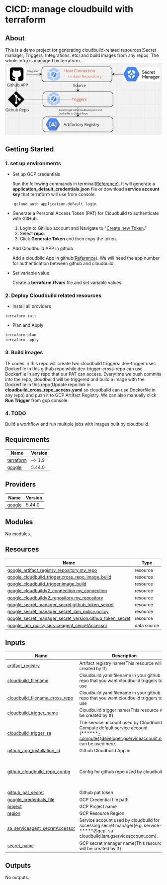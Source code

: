 # CICD: manage cloudbuild with terraform
## About
This is a demo project for generating cloudbuild-related resources(Secret manager, Triggers, Integrations. etc) and build images from any repos. The whole infra is managed by terraform.
![architecture.jpg](images/architecture.jpg)

## Getting Started
### 1. set up environments
- Set up GCP credentials

    Run the following commands in terminal([Reference](https://registry.terraform.io/providers/hashicorp/google/latest/docs/guides/provider_reference.html#authentication)). It will generate a __application_default_credentials.json__ file or download __service account key__ that terraform will use from console.
```shell
    gcloud auth application-default login
```
- Generate a Personal Access Token (PAT) for Cloudbuild to authenticate with GitHub.

    1. Login to GitHub account and Navigate to "[Create new Token](https://github.com/settings/tokens/new)."
    2.  Select  **repo**.
    3. Click **Generate Token** and then copy the token.

- Add Cloudbuild APP in github

    Add a cloudbild App in github([Reference](https://github.com/marketplace/google-cloud-build)). We will need the app number for authentication between github and cloudbuild.

- Set variable value

    Create a __terraform.tfvars__ file and set variable values.

### 2. Deploy Cloudbuild related resources
- Install all providers
```shell
terraform init
```
- Plan and Apply
```shell
terraform plan
terraform apply
```

### 3. Build images

TF codes in this repo will create two cloudbuild triggers: dev-trigger uses Dockerfile in this github repo while dev-trigger-cross-repo can use Dockerfile in any repo that our PAT can access.
Everytime we push commits into the repo, cloudbuild will be triggered and build a image with the Dockerfile in this repo(Update repo link in __cloudbuild_cross_repo_access.yaml__ so cloudbuild can use Dockerfile in any repo) and push it to GCP Artifact Registry. We can also manually click __Run Trigger__ from gcp console.

### 4. TODO

Build a workflow and run multiple jobs with images built by cloudbuild.
<!-- BEGIN_TF_DOCS -->
## Requirements

| Name | Version |
|------|---------|
| <a name="requirement_terraform"></a> [terraform](#requirement\_terraform) | ~> 1.9 |
| <a name="requirement_google"></a> [google](#requirement\_google) | 5.44.0 |

## Providers

| Name | Version |
|------|---------|
| <a name="provider_google"></a> [google](#provider\_google) | 5.44.0 |

## Modules

No modules.

## Resources

| Name | Type |
|------|------|
| [google_artifact_registry_repository.my_repo](https://registry.terraform.io/providers/hashicorp/google/5.44.0/docs/resources/artifact_registry_repository) | resource |
| [google_cloudbuild_trigger.cross_repo_image_build](https://registry.terraform.io/providers/hashicorp/google/5.44.0/docs/resources/cloudbuild_trigger) | resource |
| [google_cloudbuild_trigger.image_build](https://registry.terraform.io/providers/hashicorp/google/5.44.0/docs/resources/cloudbuild_trigger) | resource |
| [google_cloudbuildv2_connection.my_connection](https://registry.terraform.io/providers/hashicorp/google/5.44.0/docs/resources/cloudbuildv2_connection) | resource |
| [google_cloudbuildv2_repository.my_repository](https://registry.terraform.io/providers/hashicorp/google/5.44.0/docs/resources/cloudbuildv2_repository) | resource |
| [google_secret_manager_secret.github_token_secret](https://registry.terraform.io/providers/hashicorp/google/5.44.0/docs/resources/secret_manager_secret) | resource |
| [google_secret_manager_secret_iam_policy.policy](https://registry.terraform.io/providers/hashicorp/google/5.44.0/docs/resources/secret_manager_secret_iam_policy) | resource |
| [google_secret_manager_secret_version.github_token_secret](https://registry.terraform.io/providers/hashicorp/google/5.44.0/docs/resources/secret_manager_secret_version) | resource |
| [google_iam_policy.serviceagent_secretAccessor](https://registry.terraform.io/providers/hashicorp/google/5.44.0/docs/data-sources/iam_policy) | data source |

## Inputs

| Name | Description | Type | Default | Required |
|------|-------------|------|---------|:--------:|
| <a name="input_artifact_registry"></a> [artifact\_registry](#input\_artifact\_registry) | Artifact registry name(This resource will be created by tf) | `string` | n/a | yes |
| <a name="input_cloudbuild_filename"></a> [cloudbuild\_filename](#input\_cloudbuild\_filename) | Cloudbuild yaml filename in your github repo that you want cloudbuild triggers to use | `string` | `"cloudbuild_image.yaml"` | no |
| <a name="input_cloudbuild_filename_cross_repo"></a> [cloudbuild\_filename\_cross\_repo](#input\_cloudbuild\_filename\_cross\_repo) | Cloudbuild yaml filename in your github repo that you want cloudbuild triggers to use | `string` | `"cloudbuild_cross_repo_access.yaml"` | no |
| <a name="input_cloudbuild_trigger_name"></a> [cloudbuild\_trigger\_name](#input\_cloudbuild\_trigger\_name) | Cloudbuild trigger name(This resource will be created by tf) | `string` | n/a | yes |
| <a name="input_cloudbuild_trigger_sa"></a> [cloudbuild\_trigger\_sa](#input\_cloudbuild\_trigger\_sa) | The service account used by Cloudbuild, Compute default service account (******-compute@developer.gserviceaccount.com) can be used here. | `string` | n/a | yes |
| <a name="input_github_app_installation_id"></a> [github\_app\_installation\_id](#input\_github\_app\_installation\_id) | Github Cloudbuild App id | `string` | n/a | yes |
| <a name="input_github_cloudbuild_repo_config"></a> [github\_cloudbuild\_repo\_config](#input\_github\_cloudbuild\_repo\_config) | Config for github repo used by cloudbuild. | `map(any)` | <pre>{<br/>  "branch": "master",<br/>  "repo": "cloudbuild-with-terraform",<br/>  "url": "https://github.com/jianxing31/cloudbuild-with-terraform.git"<br/>}</pre> | no |
| <a name="input_github_pat_secret"></a> [github\_pat\_secret](#input\_github\_pat\_secret) | Github pat token | `string` | n/a | yes |
| <a name="input_google_credentials_file"></a> [google\_credentials\_file](#input\_google\_credentials\_file) | GCP Credential file path | `string` | n/a | yes |
| <a name="input_project"></a> [project](#input\_project) | GCP Project name | `string` | n/a | yes |
| <a name="input_region"></a> [region](#input\_region) | GCP Resource Region | `string` | n/a | yes |
| <a name="input_sa_serviceagent_secretAccessor"></a> [sa\_serviceagent\_secretAccessor](#input\_sa\_serviceagent\_secretAccessor) | Service account used by cloudbuild for accessing secret manager(e.g. service-*****@gcp-sa-cloudbuild.iam.gserviceaccount.com). | `string` | n/a | yes |
| <a name="input_secret_name"></a> [secret\_name](#input\_secret\_name) | GCP secret manager name(This resource will be created by tf) | `string` | n/a | yes |

## Outputs

No outputs.
<!-- END_TF_DOCS -->
